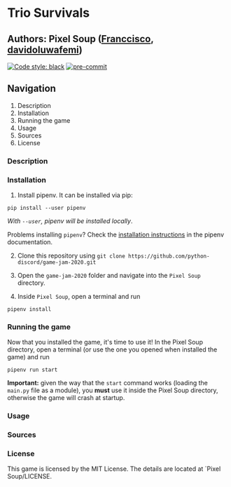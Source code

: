 # Trio Survivals

## Authors: Pixel Soup ([Franccisco](https://github.com/Franccisco), [davidoluwafemi](https://github.com/davidoluwafemi))

[![Code style: black](https://img.shields.io/badge/code%20style-black-000000.svg)](https://github.com/psf/black)
[![pre-commit](https://img.shields.io/badge/pre--commit-enabled-brightgreen?logo=pre-commit&logoColor=white)](https://github.com/pre-commit/pre-commit)

## Navigation
1. Description
2. Installation
3. Running the game
4. Usage
5. Sources
6. License

### Description


### Installation
1. Install pipenv. It can be installed via pip:

```
pip install --user pipenv
```

*With `--user`, pipenv will be installed locally*.

Problems installing `pipenv`? Check the [installation instructions](https://pipenv.pypa.io/en/latest/install/#installing-pipenv) in the pipenv documentation.

2. Clone this repository using `git clone https://github.com/python-discord/game-jam-2020.git`

3. Open the `game-jam-2020` folder and navigate into the `Pixel Soup` directory.

4. Inside `Pixel Soup`, open a terminal and run

```
pipenv install
```

### Running the game
Now that you installed the game, it's time to use it! In  the Pixel Soup directory, open a terminal (or use the one you opened when installed the game) and run

```
pipenv run start
```

**Important:** given the way that the `start` command works (loading the `main.py` file as a module), you **must** use it inside the Pixel Soup directory, otherwise the game will crash at startup.

### Usage

### Sources

### License
This game is licensed by the MIT License. The details are located at `Pixel Soup/LICENSE.
